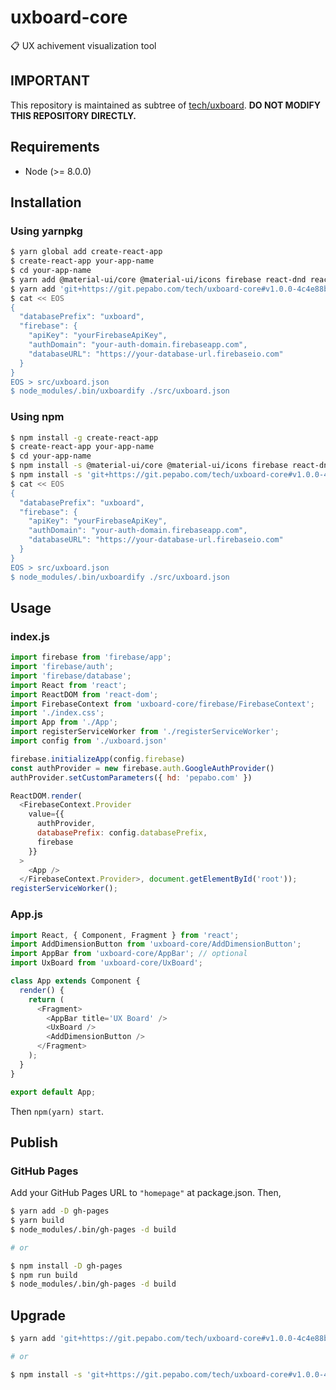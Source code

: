 # uxboard-core
📋 UX achivement visualization tool

## IMPORTANT

This repository is maintained as subtree of [tech/uxboard](https://git.pepabo.com/tech/uxboard). **DO NOT MODIFY THIS REPOSITORY DIRECTLY.**

## Requirements

* Node (>= 8.0.0)

## Installation

### Using yarnpkg

```bash
$ yarn global add create-react-app
$ create-react-app your-app-name
$ cd your-app-name
$ yarn add @material-ui/core @material-ui/icons firebase react-dnd react-dnd-html5-backend
$ yarn add 'git+https://git.pepabo.com/tech/uxboard-core#v1.0.0-4c4e88b'
$ cat << EOS
{
  "databasePrefix": "uxboard",
  "firebase": {
    "apiKey": "yourFirebaseApiKey",
    "authDomain": "your-auth-domain.firebaseapp.com",
    "databaseURL": "https://your-database-url.firebaseio.com"
  }
}
EOS > src/uxboard.json
$ node_modules/.bin/uxboardify ./src/uxboard.json
```

### Using npm

```bash
$ npm install -g create-react-app
$ create-react-app your-app-name
$ cd your-app-name
$ npm install -s @material-ui/core @material-ui/icons firebase react-dnd react-dnd-html5-backend
$ npm install -s 'git+https://git.pepabo.com/tech/uxboard-core#v1.0.0-4c4e88b'
$ cat << EOS
{
  "databasePrefix": "uxboard",
  "firebase": {
    "apiKey": "yourFirebaseApiKey",
    "authDomain": "your-auth-domain.firebaseapp.com",
    "databaseURL": "https://your-database-url.firebaseio.com"
  }
}
EOS > src/uxboard.json
$ node_modules/.bin/uxboardify ./src/uxboard.json
```

## Usage

### index.js

```js
import firebase from 'firebase/app';
import 'firebase/auth';
import 'firebase/database';
import React from 'react';
import ReactDOM from 'react-dom';
import FirebaseContext from 'uxboard-core/firebase/FirebaseContext';
import './index.css';
import App from './App';
import registerServiceWorker from './registerServiceWorker';
import config from './uxboard.json'

firebase.initializeApp(config.firebase)
const authProvider = new firebase.auth.GoogleAuthProvider()
authProvider.setCustomParameters({ hd: 'pepabo.com' })

ReactDOM.render(
  <FirebaseContext.Provider
    value={{
      authProvider,
      databasePrefix: config.databasePrefix,
      firebase
    }}
  >
    <App />
  </FirebaseContext.Provider>, document.getElementById('root'));
registerServiceWorker();
```

### App.js

```js
import React, { Component, Fragment } from 'react';
import AddDimensionButton from 'uxboard-core/AddDimensionButton';
import AppBar from 'uxboard-core/AppBar'; // optional
import UxBoard from 'uxboard-core/UxBoard';

class App extends Component {
  render() {
    return (
      <Fragment>
        <AppBar title='UX Board' />
        <UxBoard />
        <AddDimensionButton />
      </Fragment>
    );
  }
}

export default App;
```

Then `npm(yarn) start`.

## Publish

### GitHub Pages

Add your GitHub Pages URL to `"homepage"` at package.json. Then,

```bash
$ yarn add -D gh-pages
$ yarn build
$ node_modules/.bin/gh-pages -d build

# or

$ npm install -D gh-pages
$ npm run build
$ node_modules/.bin/gh-pages -d build
```

## Upgrade

```bash
$ yarn add 'git+https://git.pepabo.com/tech/uxboard-core#v1.0.0-4c4e88b'

# or

$ npm install -s 'git+https://git.pepabo.com/tech/uxboard-core#v1.0.0-4c4e88b'
```
